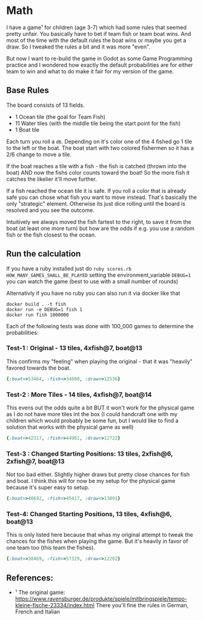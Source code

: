 # Math

I have a game¹ for children (age 3-7) which had some rules that seemed pretty unfair. You basically have to bet if
team fish or team boat wins. And most of the time with the default rules the boat wins or maybe you get a draw.
So I tweaked the rules a bit and it was more "even".

But now I want to re-build the game in Godot as some Game Programming practice and I wondered how exactly the
default probabilities are for either team to win and what to do make it fair for my version of the game.

## Base Rules

The board consists of 13 fields.
- 1 Ocean tile (the goal for Team Fish)
- 11 Water tiles (with the middle tile being the start point for the fish)
- 1 Boat tile

Each turn you roll a `d6`. Depending on it's color one of the 4 fished go 1 tile to the left or
the boat. The boat start with two colored fishermen so it has a 2/6 change to move a tile.

If the boat reaches a tile with a fish - the fish is catched (thrown into the boat) AND now the fishs
color counts toward the boat! So the more fish it catches the likelier it'll move further.

If a fish reached the ocean tile it is safe. If you roll a color that is already safe you can chose
what fish you want to move instead. That's basically the only "strategic" element. Otherwise its
just dice rolling until the board is resolved and you see the outcome.

Intuitively we always moved the fish fartest to the right, to save it from the boat (at least one
more turn) but how are the odds if e.g. you use a random fish or the fish closest to the ocean.

## Run the calculation

If you have a ruby installed just do `ruby scores.rb HOW_MANY_GAMES_SHALL_BE_PLAYED`
setting the environment_variable `DEBUG=1` you can watch the game (best to use with a small number of
rounds)

Alternativly if you have no ruby you can also run it via docker like that

```
docker build . -t fish
docker run -e DEBUG=1 fish 1
docker run fish 1000000
```

Each of the following tests was done with 100_000 games to determine the probabilities:

### Test-1 : Original - 13 tiles, 4xfish@7, boat@13

This confirms my "feeling" when playing the original - that it was "heavily" favored towards the
boat.

```ruby
{:boat=>53464, :fish=>34000, :draw=>12536}
```

### Test-2 : More Tiles - 14 tiles, 4xfish@7, boat@14

This evens out the odds quite a bit BUT it won't work for the physical game as I do not have more tiles
int the box (I could handcraft one with my children which would probably be some fun, but I would like
to find a solution that works with the physical game as well)

```ruby
{:boat=>42317, :fish=>44961, :draw=>12722}
```

### Test-3 : Changed Starting Positions: 13 tiles, 2xfish@6, 2xfish@7, boat@13

Not too bad either. Slightly higher draws but pretty close chances for fish and boat. I think this will
for now be my setup for the physical game because it's super easy to setup.

```ruby
{:boat=>40692, :fish=>45417, :draw=>13891}
```

### Test-4: Changed Starting Positions, 13 tiles, 4xfish@6, boat@13

This is only listed here because that whas my original attempt to tweak the chances for the fishes
when playing the game. But it's heavily in favor of one team too (this team the fishes).

```ruby
{:boat=>30469, :fish=>57329, :draw=>12202}
```

## References:

* ¹ The original game: https://www.ravensburger.de/produkte/spiele/mitbringspiele/tempo-kleine-fische-23334/index.html
  There you'll fine the rules in German, French and Italian
